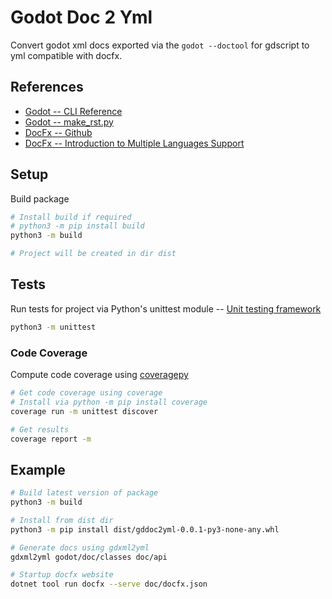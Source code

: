 # Godot Doc 2 Yml

Convert godot xml docs exported via the `godot --doctool` for gdscript
to yml compatible with docfx.

## References

* [Godot -- CLI Reference](https://docs.godotengine.org/en/stable/tutorials/editor/command_line_tutorial.html#command-line-reference)
* [Godot -- make_rst.py](https://github.com/godotengine/godot/blob/master/doc/tools/make_rst.py)
* [DocFx -- Github](https://github.com/dotnet/docfx)
* [DocFx -- Introduction to Multiple Languages Support](https://xxred.gitee.io/docfx/tutorial/universalreference/intro_multiple_langs_support.html)

## Setup

Build package

```bash
# Install build if required
# python3 -m pip install build
python3 -m build

# Project will be created in dir dist
```

## Tests

Run tests for project via Python's unittest module -- [Unit testing framework](https://docs.python.org/3/library/unittest.html)

```bash
python3 -m unittest
```

### Code Coverage

Compute code coverage using [coveragepy](https://github.com/nedbat/coveragepy)

```bash
# Get code coverage using coverage
# Install via python -m pip install coverage
coverage run -m unittest discover

# Get results
coverage report -m
```

## Example

```bash
# Build latest version of package
python3 -m build

# Install from dist dir
python3 -m pip install dist/gddoc2yml-0.0.1-py3-none-any.whl

# Generate docs using gdxml2yml
gdxml2yml godot/doc/classes doc/api

# Startup docfx website
dotnet tool run docfx --serve doc/docfx.json
```
